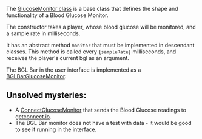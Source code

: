 The [GlucoseMonitor class](https://github.com/mc-t1/mct1/blob/master/src/GlucoseMonitor/GlucoseMonitor.ts) is a base class that defines the shape and functionality of a Blood Glucose Monitor. 

The constructor takes a player, whose blood glucose will be monitored, and a sample rate in milliseconds.

It has an abstract method `monitor` that must be implemented in descendant classes. This method is called every `{sampleRate}` milliseconds, and receives the player's current bgl as an argument.

The BGL Bar in the user interface is implemented as a [BGLBarGlucoseMonitor](https://github.com/mc-t1/mct1/blob/master/src/GlucoseMonitor/BGLBarGlucoseMonitor/BGLBarGlucoseMonitor.ts).

## Unsolved mysteries:

* A [ConnectGlucoseMonitor](https://github.com/mc-t1/mct1/blob/master/src/GlucoseMonitor/ConnectGlucoseMonitor.ts) that sends the Blood Glucose readings to [getconnect.io](getconnect.io).
* The BGL Bar monitor does not have a test with data - it would be good to see it running in the interface.